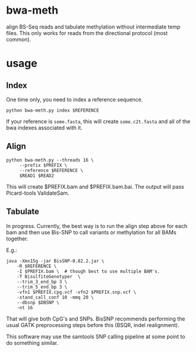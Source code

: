 bwa-meth
========

align BS-Seq reads and tabulate methylation without intermediate temp files.
This only works for reads from the directional protocol (most common).

usage
=====

Index
-----

One time only, you need to index a reference sequence.

    python bwa-meth.py index $REFERENCE

If your reference is `some.fasta`, this will create `some.c2t.fasta`
and all of the bwa indexes associated with it.

Align
-----

    python bwa-meth.py --threads 16 \
         --prefix $PREFIX \
         --reference $REFERENCE \
         $READ1 $READ2
         
This will create $PREFIX.bam and $PREFIX.bam.bai. The output will pass
Picard-tools ValidateSam.

Tabulate
--------

In progress. Currently, the best way is to run the align step above for each
bam and then use Bis-SNP to call variants or methylation for all BAMs together.

E.g.:

    java -Xmx15g -jar BisSNP-0.82.2.jar \
        -R $REFERENCE \
        -I $PREFIX.bam \  # though best to use multiple BAM's.
        -T BisulfiteGenotyper  \
        --trim_3_end_bp 3 \
        --trim_5_end_bp 3 \
        -vfn1 $PREFIX.cpg.vcf -vfn2 $PREFIX.snp.vcf \
        -stand_call_conf 10 -mmq 20 \
        --dbsnp $DBSNP \
        -nt 16

That will give both CpG's and SNPs. BisSNP recommends performing
the usual GATK preprocessing steps before this (BSQR, indel realignment).

This software may use the samtools SNP calling pipeline at some point
to do something similar.

